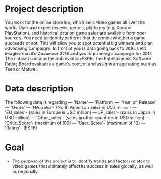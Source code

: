 # Project description
You work for the online store Ice, which sells video games all over the world. User and expert reviews, genres, platforms (e.g. Xbox or PlayStation), and historical data on game sales are available from open sources. You need to identify patterns that determine whether a game succeeds or not. This will allow you to spot potential big winners and plan advertising campaigns.
In front of you is data going back to 2016. Let’s imagine that it’s December 2016 and you’re planning a campaign for 2017.
The dataset contains the abbreviation ESRB. The Entertainment Software Rating Board evaluates a game's content and assigns an age rating such as Teen or Mature.

# Data description
The following data is regarding 
— 'Name'
— 'Platform'
— 'Year_of_Release'
— 'Genre'
— 'NA_sales'- (North American sales in USD million)
— 'EU_sales'- (sales in Europe in USD million)
— 'JP_sales'- (sales in Japan in USD million)
— 'Other_sales'- (sales in other countries in USD million)
— 'Critic_Score'- (maximum of 100)
— 'User_Score'- (maximum of 10)
— 'Rating'- (ESRB)

# Goal
- The purpose of this project is to identify trends and factors related to video games that ultimately affect its success in sales globally, as well as regionally.
